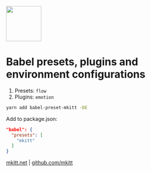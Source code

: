 <img src="https://mkitt.net/apple-touch-icon.png" width="96px" height="96px" />

# Babel presets, plugins and environment configurations

1. Presets: `flow`
2. Plugins: `emotion`

```sh
yarn add babel-preset-mkitt -DE
```

Add to package.json:

```json
"babel": {
  "presets": [
    "mkitt"
  ]
}
```

[mkitt.net][mkitt.net] | [github.com/mkitt][github]

[github]: https://github.com/mkitt "github.com/mkitt"
[mkitt.net]: https://mkitt.net "mkitt.net"
